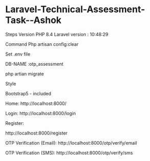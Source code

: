 # Laravel-Technical-Assessment-Task--Ashok

Steps
Version PHP 8.4
Laravel version : 10:48:29

Command
Php artisan config:clear

Set .env file

DB-NAME :otp_assessment

php artian migrate

Style

Bootstrap5 - included

Home:
http://localhost:8000/

Login:
http://localhost:8000/login

Register:

http://localhost:8000/register

OTP Verification (Email):
http://localhost:8000/otp/verify/email

OTP Verification (SMS):
http://localhost:8000/otp/verify/sms
